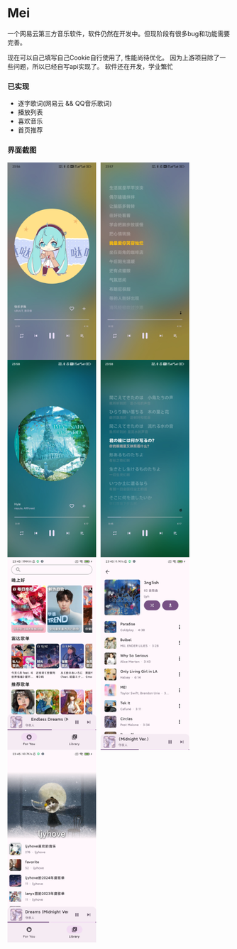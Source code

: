 # Mei

一个网易云第三方音乐软件，软件仍然在开发中。但现阶段有很多bug和功能需要完善。

现在可以自己填写自己Cookie自行使用了, 性能尚待优化。
因为上游项目除了一些问题，所以已经自写api实现了。
软件还在开发，学业繁忙

### 已实现
- 逐字歌词(网易云 && QQ音乐歌词)
- 播放列表
- 喜欢音乐
- 首页推荐


### 界面截图

<div style="display: flex; flex-wrap: wrap;">
  <img src="./screenshot/player1.jpg" width="200" style="margin-right: 10px;" />
  <img src="./screenshot/lyric1.jpg" width="200" style="margin-right: 10px;" />
  <img src="./screenshot/player2.jpg" width="200" style="margin-right: 10px;" />
  <img src="./screenshot/lyric2.jpg" width="200" style="margin-right: 10px;" />
  <img src="./screenshot/home.jpg" width="200" style="margin-right: 10px;" />
  <img src="./screenshot/playlist.jpg" width="200" style="margin-right: 10px;" />
  <img src="./screenshot/me.jpg" width="200" />
</div>